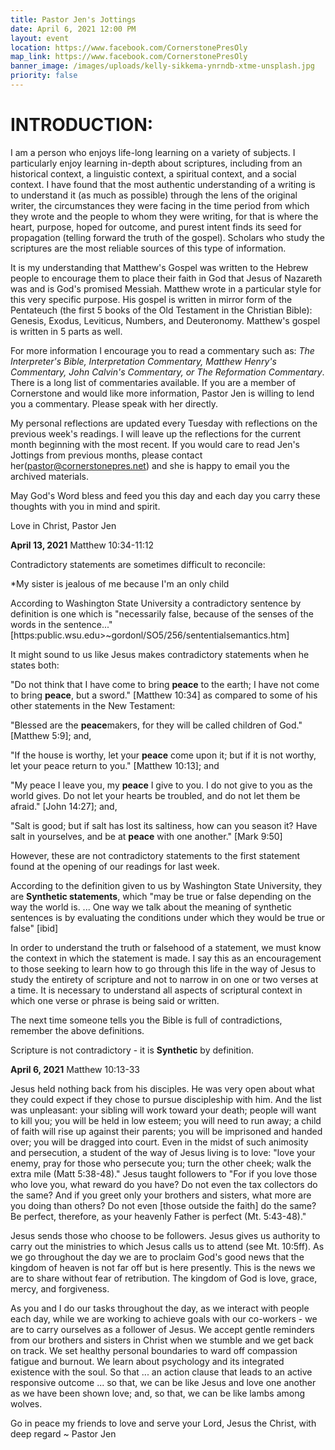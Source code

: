 ```yaml
---
title: Pastor Jen's Jottings
date: April 6, 2021 12:00 PM
layout: event
location: https://www.facebook.com/CornerstonePresOly
map_link: https://www.facebook.com/CornerstonePresOly
banner_image: /images/uploads/kelly-sikkema-ynrndb-xtme-unsplash.jpg
priority: false
---
```

# **INTRODUCTION:**

I am a person who enjoys life-long learning on a variety of subjects.  I particularly enjoy learning in-depth about scriptures, including from an historical context, a linguistic context, a spiritual context, and a social context. I have found that the most authentic understanding of a writing is to understand it (as much as possible) through the lens of the original writer, the circumstances they were facing in the time period from which they wrote and the people to whom they were writing, for that is where the heart, purpose, hoped for outcome, and purest intent finds its seed for propagation (telling forward the truth of the gospel). Scholars who study the scriptures are the most reliable sources of this type of information.

It is my understanding that Matthew's Gospel was written to the Hebrew people to encourage them to place their faith in God that Jesus of Nazareth was and is God's promised Messiah.  Matthew wrote in a particular style for this very specific purpose. His gospel is written in mirror form of the Pentateuch (the first 5 books of the Old Testament in the Christian Bible): Genesis, Exodus, Leviticus, Numbers, and Deuteronomy. Matthew's gospel is written in 5 parts as well.  

For more information I encourage you to read a commentary such as: *The Interpreter's Bible, Interpretation Commentary, Matthew Henry's Commentary, John Calvin's Commentary, or The Reformation Commentary*. There is a long list of commentaries available. If you are a member of Cornerstone and would like more information, Pastor Jen is willing to lend you a commentary. Please speak with her directly.

My personal reflections are updated every Tuesday with reflections on the previous week's readings. I will leave up the reflections for the current month beginning with the most recent. If you would care to read Jen's Jottings from previous months, please contact her(pastor@cornerstonepres.net) and she is happy to email you the archived materials.

May God's Word bless and feed you this day and each day you carry these thoughts with you in mind and spirit.

Love in Christ, Pastor Jen

**April 13, 2021**  Matthew 10:34-11:12

Contradictory statements are sometimes difficult to reconcile:

\*My sister is jealous of me because I'm an only child

According to Washington State University a contradictory sentence by definition is one which is           "necessarily false, because of the senses of the words in the sentence..." \[https:public.wsu.edu>~gordonl/SO5/256/sententialsemantics.htm]

It might sound to us like Jesus makes contradictory statements when he states both:

"Do not think that I have come to bring **peace** to the earth; I have not come to bring **peace**, but a sword." \[Matthew 10:34] as compared to some of his other statements in the New Testament:

"Blessed are the **peace**makers, for they will be called children of God." \[Matthew 5:9]; and,

"If the house is worthy, let your **peace** come upon it; but if it is not worthy, let your peace return to you." \[Matthew 10:13]; and

"My peace I leave you, my **peace** I give to you. I do not give to you as the world gives. Do not let your hearts be troubled, and do not let them be afraid." \[John 14:27]; and,

"Salt is good; but if salt has lost its saltiness, how can you season it? Have salt in yourselves, and be at **peace** with one another." \[Mark 9:50]

However, these are not contradictory statements to the first statement found at the opening of our readings for last week.  

According to the definition given to us by Washington State University, they are **Synthetic statements**, which "may be true or false depending on the way the world is. ... One way we talk about the meaning of synthetic sentences is by evaluating the conditions under which they would be true or false" \[ibid]

In order to understand the truth or falsehood of a statement, we must know the context in which the statement is made. I say this as an encouragement to those seeking to learn how to go through this life in the way of Jesus to study the entirety of scripture and not to narrow in on one or two verses at a time.  It is necessary to understand all aspects of scriptural context in which one verse or phrase is being said or written.

The next time someone tells you the Bible is full of contradictions, remember the above definitions. 

Scripture is not contradictory - it is **Synthetic** by definition.



**April 6, 2021**    Matthew 10:13-33

Jesus held nothing back from his disciples. He was very open about what they could expect if they chose to pursue discipleship with him. And the list was unpleasant: your sibling will work toward your death; people will want to kill you; you will be held in low esteem; you will need to run away; a child of faith will rise up against their parents; you will be imprisoned and handed over; you will be dragged into court. Even in the midst of such animosity and persecution, a student of the way of Jesus living is to love: "love your enemy, pray for those who persecute you; turn the other cheek; walk the extra mile (Matt 5:38-48)." Jesus taught followers to "For if you love those who love you, what reward do you have? Do not even the tax collectors do the same? And if you greet only your brothers and sisters, what more are you doing than others? Do not even \[those outside the faith] do the same? Be perfect, therefore, as your heavenly Father is perfect (Mt. 5:43-48)."

Jesus sends those who choose to be followers. Jesus gives us authority to carry out the ministries to which Jesus calls us to attend (see Mt. 10:5ff). As we go throughout the day we are to proclaim God's good news that the kingdom of heaven is not far off but is here presently. This is the news we are to share without fear of retribution. The kingdom of God is love, grace, mercy, and forgiveness.

As you and I do our tasks throughout the day, as we interact with people each day, while we are working to achieve goals with our co-workers - we are to carry ourselves as a follower of Jesus. We accept gentle reminders from our brothers and sisters in Christ when we stumble and we get back on track. We set healthy personal boundaries to ward off compassion fatigue and burnout. We learn about psychology and its integrated existence with the soul. So that ... an action clause that leads to an active responsive outcome ... so that, we can be like Jesus and love one another as we have been shown love; and, so that, we can be like lambs among wolves.

Go in peace my friends to love and serve your Lord, Jesus the Christ, with deep regard ~ Pastor Jen